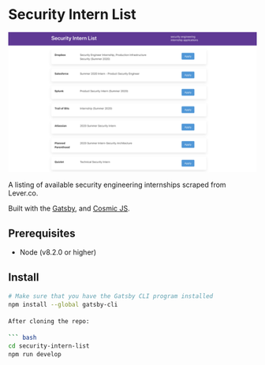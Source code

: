 # Security Intern List

![Screenshot](/src/static/securityinternlist.png)

A listing of available security engineering internships scraped from Lever.co.

Built with the [Gatsby](https://www.gatsbyjs.org/), and [Cosmic JS](https://www.cosmicjs.com).

## Prerequisites

- Node (v8.2.0 or higher)

## Install

``` bash
# Make sure that you have the Gatsby CLI program installed
npm install --global gatsby-cli

After cloning the repo:

``` bash
cd security-intern-list
npm run develop
```
